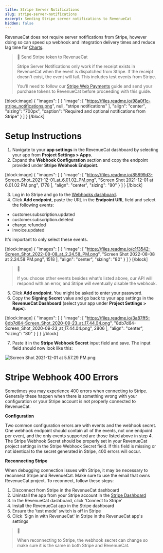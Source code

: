 ```yaml
---
title: Stripe Server Notifications
slug: stripe-server-notifications
excerpt: Sending Stripe server notifications to RevenueCat
hidden: false
---
```

RevenueCat does not require server notifications from Stripe, however doing so can speed up webhook and integration delivery times and reduce lag time for [Charts](doc:charts).

> 🚧 Send Stripe token to RevenueCat
> 
> Stripe Server Notifications only work if the receipt exists in RevenueCat when the event is dispatched from Stripe. If the receipt doesn't exist, the event will fail. This includes test events from Stripe.
> 
> You'll need to follow our [Stripe Web Payments](doc:stripe) guide and send your purchase tokens to RevenueCat before proceeding with this guide.

[block:image]
{
  "images": [
    {
      "image": [
        "https://files.readme.io/98a0f1c-stripe_notifications.png",
        null,
        "stripe notifications"
      ],
      "align": "center",
      "sizing": "700px",
      "caption": "Required and optional notifications from Stripe"
    }
  ]
}
[/block]

# Setup Instructions

1. Navigate to your **app settings** in the RevenueCat dashboard by selecting your app from **Project Settings > Apps**.
2. Expand the **Webhook Configuration** section and copy the endpoint provided under **Stripe Webhook Endpoint**.

[block:image]
{
  "images": [
    {
      "image": [
        "https://files.readme.io/85899d3-Screen_Shot_2021-12-01_at_6.01.02_PM.png",
        "Screen Shot 2021-12-01 at 6.01.02 PM.png",
        1778
      ],
      "align": "center",
      "sizing": "80"
    }
  ]
}
[/block]



3. Log in to Stripe and go to the [Webhooks dashboard](https://dashboard.stripe.com/webhooks).
4. Click **Add endpoint**, paste the URL in the **Endpoint URL** field and select the following events:

- customer.subscription.updated
- customer.subscription.deleted
- charge.refunded
- invoice.updated

It's important to only select these events.

[block:image]
{
  "images": [
    {
      "image": [
        "https://files.readme.io/c1f3542-Screen_Shot_2022-08-08_at_2.24.58_PM.png",
        "Screen Shot 2022-08-08 at 2.24.58 PM.png",
        1518
      ],
      "align": "center",
      "sizing": "80"
    }
  ]
}
[/block]



> 🚧 
> 
> If you choose other events besides what's listed above, our API will respond with an error, and Stripe will eventually disable the webhook.

5. Click **Add endpoint**. You might be asked to enter your password.
6. Copy the **Signing Secret** value and go back to your app settings in the **RevenueCat Dashboard** (select your app under **Project Settings > Apps**).

[block:image]
{
  "images": [
    {
      "image": [
        "https://files.readme.io/3a87ff5-8db7d64-Screen_Shot_2020-09-23_at_17.44.04.png",
        "8db7d64-Screen_Shot_2020-09-23_at_17.44.04.png",
        2806
      ],
      "align": "center",
      "sizing": "80"
    }
  ]
}
[/block]



7. Paste it in the **Stripe Webhook Secret** input field and save. The input field should now look like this:

![](https://files.readme.io/44eb66c-Screen_Shot_2021-12-01_at_5.57.29_PM.png "Screen Shot 2021-12-01 at 5.57.29 PM.png")



# Stripe Webhook 400 Errors

Sometimes you may experience 400 errors when connecting to Stripe. Generally these happen when there is something wrong with your configuration or your Stripe account is not properly connected to RevenueCat.

**Configuration**

Two common configuration errors are with events and the webhook secret.  
One webhook endpoint should contain all of the events, not one endpoint per event, and the only events supported are those listed above in step 4. The Stripe Webhook Secret should be properly set in your RevenueCat project settings in the Stripe Webhook Secret field. If this field is missing or not identical to the secret generated in Stripe, 400 errors will occur.

**Reconnecting Stripe**

When debugging connection issues with Stripe, it may be necessary to reconnect Stripe and RevenueCat. Make sure to use the email that owns RevenueCat project. To reconnect, follow these steps:

1. Disconnect from Stripe in the RevenueCat dashboard
2. Uninstall the app from your Stripe account in the [Stripe Dashboard](https://dashboard.stripe.com/settings/apps/com.revenuecat.customer)
3. In the RevenueCat dashboard, click 'Connect to Stripe'
4. Install the RevenueCat app in the Stripe dashboard
5. Ensure the 'test mode' switch is off in Stripe
6. Click 'Sign in with RevenueCat' in Stripe in the RevenueCat app's settings

> 🚧 
> 
> When reconnecting to Stripe, the webhook secret can change so make sure it is the same in both Stripe and RevenueCat.